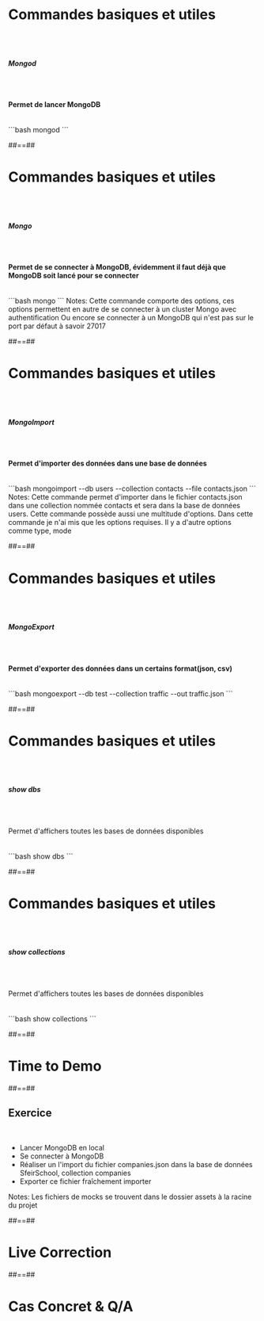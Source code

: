 <!-- .slide: class="with-code " -->
# Commandes basiques et utiles
<br><br>
<div>
  <h6 class="center"><strong>Mongod</strong></h6>
  <br><br>
  <strong>Permet de lancer MongoDB</strong>
</div>
<br><br>
```bash
mongod
```
<!-- .element: class="big-code"-->

##==##

<!-- .slide: class="with-code" -->
# Commandes basiques et utiles
<br><br>
<div>
  <h6 class="center"><strong>Mongo</strong></h6>
  <br><br>
  <strong>Permet de se connecter à MongoDB, évidemment il faut déjà que MongoDB soit lancé pour se connecter</strong>
</div>
<br><br>
```bash
mongo
```
<!-- .element: class="big-code"-->
Notes:
Cette commande comporte des options, ces options permettent en autre de se connecter à un cluster Mongo avec authentification
Ou encore se connecter à un MongoDB qui n'est pas sur le port par défaut à savoir 27017

##==##

<!-- .slide: class="with-code" -->
# Commandes basiques et utiles
<br><br>
<div>
  <h6 class="center"><strong>MongoImport</strong></h6>
  <br><br>
  <span><strong>Permet d'importer des données dans une base de données</strong></span>
</div>
<br><br>
```bash 
mongoimport --db users --collection contacts --file contacts.json
```
<!-- .element: class="big-code" -->
Notes:
Cette commande permet d'importer dans le fichier contacts.json dans une collection nommée contacts et sera dans la base de données users.
Cette commande possède aussi une multitude d'options. Dans cette commande je n'ai mis que les options requises. Il y a d'autre options comme type, mode

##==##

<!-- .slide: class="with-code"-->
# Commandes basiques et utiles
<br><br>
<div>
  <h6 class="center"><strong>MongoExport</strong></h6>
  <br><br>
  <span><strong>Permet d'exporter des données dans un certains format(json, csv)</strong></span>
</div>
<br><br>
```bash
mongoexport --db test --collection traffic --out traffic.json
```
<!-- .element:  class="big-code"--->

##==##

<!-- .slide: class="sfeir-basic-slide with-code" -->
# Commandes basiques et utiles
<br><br>
<div>
  <h6 class="center"><strong>show dbs</strong></h6>
  <br><br>
  <span class="bold">Permet d'affichers toutes les bases de données disponibles</span>
</div>
<br><br>
```bash
show dbs
```
<!-- .element: class="big-code" -->

##==##

<!-- .slide: class="sfeir-basic-slide with-code" -->
# Commandes basiques et utiles
<br><br>
<div>
  <h6 class="center bold"><strong>show collections</strong></h6>
  <br><br>
  <span class="bold">Permet d'affichers toutes les bases de données disponibles</span>
</div>
<br><br>
```bash
show collections
```
<!-- .element: class="big-code" -->

##==##

<!-- .slide: class="transition-white sfeir-bg-blue"-->
# Time to Demo

##==##

<!-- .slide: class="exercice sfeir-bg-pink"-->
## Exercice
<br>
<div class="center">
  <ul>
    <li>Lancer MongoDB en local</li>
    <li>Se connecter à MongoDB</li>
    <li>Réaliser un l'import du fichier companies.json dans la base de données SfeirSchool, collection companies</li>
    <li>Exporter ce fichier fraîchement importer</li>
  </ul>
</div>
Notes: Les fichiers de mocks se trouvent dans le dossier assets à la racine du projet

##==##

<!-- .slide: class="transition-white sfeir-bg-blue"-->
# Live Correction

##==##

<!-- .slide: class="transition-white sfeir-bg-blue"-->
# Cas Concret & Q/A
